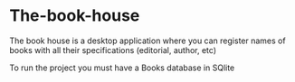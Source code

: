# The-book-house
The book house is a desktop application where you can register names of books with all their specifications (editorial, author, etc) 

To run the project you must have a Books database in SQlite 
